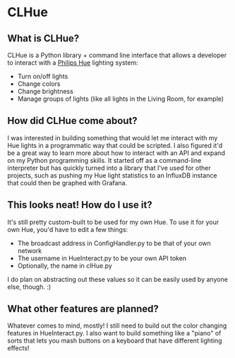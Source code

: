 # CLHue

## What is CLHue?
CLHue is a Python library + command line interface that allows a developer to interact with a [Philips Hue](https://www2.meethue.com/en-us) lighting system:
* Turn on/off lights
* Change colors
* Change brightness
* Manage groups of lights (like all lights in the Living Room, for example)

## How did CLHue come about?
I was interested in building something that would let me interact with my Hue lights in a programmatic way that could be scripted. I also figured it'd be a great way to learn more about how to interact with an API and expand on my Python programming skills. It started off as a command-line interpreter but has quickly turned into a library that I've used for other projects, such as pushing my Hue light statistics to an InfluxDB instance that could then be graphed with Grafana.

## This looks neat! How do I use it?
It's still pretty custom-built to be used for my own Hue. To use it for your own Hue, you'd have to edit a few things:
* The broadcast address in ConfigHandler.py to be that of your own network
* The username in HueInteract.py to be your own API token
* Optionally, the name in clHue.py

I do plan on abstracting out these values so it can be easily used by anyone else, though. :)

## What other features are planned?
Whatever comes to mind, mostly! I still need to build out the color changing features in HueInteract.py. I also want to build something like a "piano" of sorts that lets you mash buttons on a keyboard that have different lighting effects!
